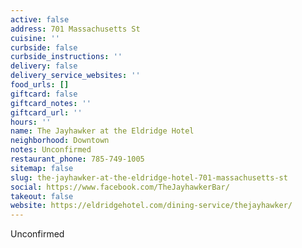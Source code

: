 ```yaml
---
active: false
address: 701 Massachusetts St
cuisine: ''
curbside: false
curbside_instructions: ''
delivery: false
delivery_service_websites: ''
food_urls: []
giftcard: false
giftcard_notes: ''
giftcard_url: ''
hours: ''
name: The Jayhawker at the Eldridge Hotel
neighborhood: Downtown
notes: Unconfirmed
restaurant_phone: 785-749-1005
sitemap: false
slug: the-jayhawker-at-the-eldridge-hotel-701-massachusetts-st
social: https://www.facebook.com/TheJayhawkerBar/
takeout: false
website: https://eldridgehotel.com/dining-service/thejayhawker/
---
```


Unconfirmed